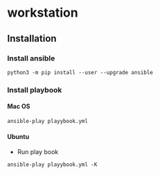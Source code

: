 # workstation
## Installation

### Install ansible

```
python3 -m pip install --user --upgrade ansible
```

### Install playbook
#### Mac OS

```
ansible-play playybook.yml
```

#### Ubuntu

- Run play book
```
ansible-play playybook.yml -K
```
